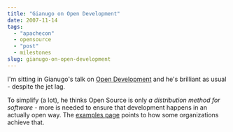 ```yaml
---
title: "Gianugo on Open Development"
date: 2007-11-14
tags: 
  - "apachecon"
  - opensource
  - "post"
  - milestones
slug: gianugo-on-open-development
---
```


I'm sitting in Gianugo's talk on [Open Development](http://www.open-development.org/cgi-bin/twiki/view/Main/WebHome) and he's brilliant as usual - despite the jet lag.

To simplify (a lot), he thinks Open Source is only _a distribution method for software_ - more is needed to ensure that development happens in an actually open way. The [examples page](http://www.open-development.org/cgi-bin/twiki/view/Main/ExamplesWhatOpenDevelopmentMightBe) points to how some organizations achieve that.
